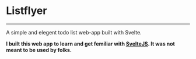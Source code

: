 # Listflyer
--------------
 A simple and elegent todo list web-app built with Svelte.
 
 
**I built this web app to learn and get femiliar with [SvelteJS](https://svelte.dev/). It was not meant to be used by folks.**
